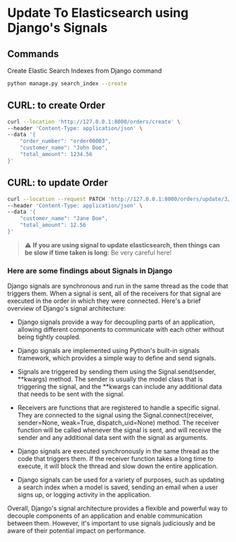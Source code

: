 # Update To Elasticsearch using Django's Signals

## Commands

Create Elastic Search Indexes from Django command
```sh
python manage.py search_index --create
```

## CURL: to create Order

```sh
curl --location 'http://127.0.0.1:8000/orders/create' \
--header 'Content-Type: application/json' \
--data '{
    "order_number": "order00003",
    "customer_name": "John Doe",
    "total_amount": 1234.56
}'
```

## CURL: to update Order

```sh
curl --location --request PATCH 'http://127.0.0.1:8000/orders/update/3/' \
--header 'Content-Type: application/json' \
--data '{
    "customer_name": "Jane Doe",
    "total_amount": 12.56
}'
```


> :warning: **If you are using signal to update elasticsearch, then things can be slow if time taken is long**: Be very careful here!

### Here are some findings about Signals in Django

Django signals are synchronous and run in the same thread as the code that triggers them. When a signal is sent, all of the receivers for that signal are executed in the order in which they were connected.
Here's a brief overview of Django's signal architecture:

- Django signals provide a way for decoupling parts of an application, allowing different components to communicate with each other without being tightly coupled.

- Django signals are implemented using Python's built-in signals framework, which provides a simple way to define and send signals.
- Signals are triggered by sending them using the Signal.send(sender, **kwargs) method. The sender is usually the model class that is triggering the signal, and the **kwargs can include any additional data that needs to be sent with the signal.

- Receivers are functions that are registered to handle a specific signal. They are connected to the signal using the Signal.connect(receiver, sender=None, weak=True, dispatch_uid=None) method. The receiver function will be called whenever the signal is sent, and will receive the sender and any additional data sent with the signal as arguments.

- Django signals are executed synchronously in the same thread as the code that triggers them. If the receiver function takes a long time to execute, it will block the thread and slow down the entire application.

- Django signals can be used for a variety of purposes, such as updating a search index when a model is saved, sending an email when a user signs up, or logging activity in the application.

Overall, Django's signal architecture provides a flexible and powerful way to decouple components of an application and enable communication between them. However, it's important to use signals judiciously and be aware of their potential impact on performance.